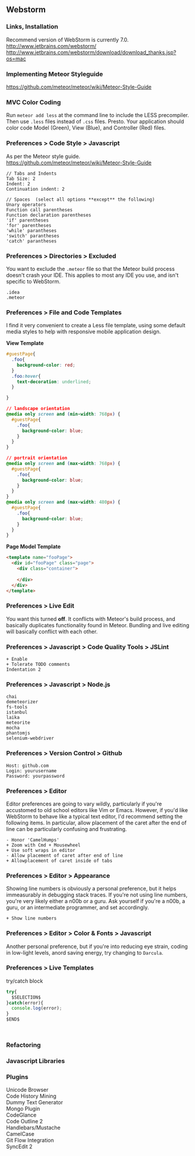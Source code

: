  
## Webstorm



### Links, Installation
Recommend version of WebStorm is currently 7.0.  
http://www.jetbrains.com/webstorm/  
http://www.jetbrains.com/webstorm/download/download_thanks.jsp?os=mac  


### Implementing Meteor Styleguide
https://github.com/meteor/meteor/wiki/Meteor-Style-Guide  


### MVC Color Coding 
Run ``meteor add less`` at the command line to include the LESS precompiler.  Then use ``.less`` files instead of ``.css`` files.  Presto.  Your application should color code Model (Green), View (Blue), and Controller (Red) files.



### Preferences > Code Style > Javascript
As per the Meteor style guide.  
https://github.com/meteor/meteor/wiki/Meteor-Style-Guide  

````
// Tabs and Indents  
Tab Size: 2  
Indent: 2  
Continuation indent: 2  

// Spaces  (select all options **except** the following)  
Unary operators  
Function call parentheses  
Function declaration parentheses  
'if' parentheses  
'for' parentheses  
'while' parantheses  
'switch' parantheses  
'catch' parantheses  

````

### Preferences > Directories > Excluded

You want to exclude the ``.meteor`` file so that the Meteor build process doesn't crash your IDE.  This applies to most any IDE you use, and isn't specific to WebStorm.  
````
.idea
.meteor
````


### Preferences > File and Code Templates

I find it very convenient to create a Less file template, using some default media styles to help with responsive mobile application design.  

**View Template**  
````css
#guestPage{
  .foo{
    background-color: red;
  }
  .foo:hover{
    text-decoration: underlined;
  }

}

// landscape orientation
@media only screen and (min-width: 768px) {
  #guestPage{
    .foo{
      background-color: blue;
    }
  }
}

// portrait orientation
@media only screen and (max-width: 768px) {
  #guestPage{
    .foo{
      background-color: blue;
    }
  }
}
@media only screen and (max-width: 480px) {
  #guestPage{
    .foo{
      background-color: blue;
    }
  }
}
````


**Page Model Template**  
````html
<template name="fooPage">
  <div id="fooPage" class="page">
    <div class="container">
    
    </div>
  </div>
</template>
````


### Preferences > Live Edit  
You want this turned **off**.  It conflicts with Meteor's build process, and basically duplicates functionality found in Meteor.  Bundling and live editing will basically conflict with each other.  


### Preferences > Javascript > Code Quality Tools > JSLint

````
+ Enable
+ Tolerate TODO comments
Indentation 2
````


### Preferences > Javascript > Node.js  
````
chai  
demeteorizer  
fs-tools  
istanbul  
laika  
meteorite  
mocha  
phantomjs  
selenium-webdriver  
````


### Preferences > Version Control > Github

````
Host: github.com  
Login: yourusername  
Password: yourpassword  
````


### Preferences > Editor 
Editor preferences are going to vary wildly, particularly if you're accustomed to old school editors like Vim or Emacs.  However, if you'd like WebStorm to behave like a typical text editor, I'd recommend setting the following items.  In particular, allow placement of the caret after the end of line can be particularly confusing and frustrating.  
````
- Honor 'CamelHumps'
+ Zoom with Cmd + Mousewheel
+ Use soft wraps in editor
- Allow placement of caret after end of line
+ Allowplacement of caret inside of tabs
````

### Preferences > Editor > Appearance
Showing line numbers is obviously a personal preference, but it helps immeasurably in debugging stack traces.  If you're not using line numbers, you're very likely either a n00b or a guru.  Ask yourself if you're a n00b, a guru, or an intermediate programmer, and set accordingly.  
````
+ Show line numbers  
````

### Preferences > Editor > Color & Fonts > Javascript
Another personal preference, but if you're into reducing eye strain, coding in low-light levels, anord saving energy, try changing to ``Darcula``.



### Preferences > Live Templates

try/catch block  
````js
try{
  $SELECTION$
}catch(error){
  console.log(error);
}
$END$
````

````js
````

````js
````


### Refactoring







### Javascript Libraries






### Plugins  
Unicode Browser  
Code History Mining  
Dummy Text Generator  
Mongo Plugin    
CodeGlance  
Code Outline 2  
Handlebars/Mustache  
CamelCase  
Git Flow Integration  
SyncEdit 2  






